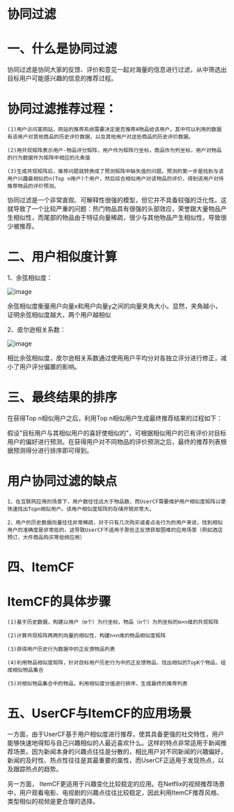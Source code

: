 # 协同过滤

# 一、什么是协同过滤

协同过滤是协同大家的反馈、评价和意见一起对海量的信息进行过滤，从中筛选出目标用户可能感兴趣的信息的推荐过程。

# 协同过滤推荐过程：

    (1)用户访问某网站，网站的推荐系统需要决定是否推荐A物品给该用户。其中可以利用的数据有该用户对其他商品的历史评价数据，以及其他用户对这些商品的历史评价数据。
  
    (2)用共现矩阵表示用户-物品评分矩阵，用户作为矩阵行坐标，商品作为列坐标，用户对物品的行为数据作为矩阵中相应的元素值
  
    (3)生成共现矩阵后，推荐问题就转换成了预测矩阵中缺失值的问题。预测的第一步是找到与该用户兴趣最相似的n(Top n用户)个用户，然后综合相似用户对该物品的评价，得到该用户对待推荐物品的评价预测。
  
协同过滤是一个非常直观、可解释性很强的模型，但它并不具备较强的泛化性。这就导致了一个比较严重的问题：热门物品具有很强的头部效应，荣誉跟大量物品产生相似性，而尾部的物品由于特征向量稀疏，很少与其他物品产生相似性，导致很少被推荐。
  
# 二、用户相似度计算

1、余弦相似度：

![image](https://user-images.githubusercontent.com/93982957/146889607-02b04d68-5617-4b1e-87ca-9a1462dc0667.png)

余弦相似度衡量用户向量x和用户向量y之间的向量夹角大小。显然，夹角越小，证明余弦相似度越大，两个用户越相似

2、皮尔逊相关系数：

![image](https://user-images.githubusercontent.com/93982957/146890568-80539a67-4bb3-4613-8f1a-0fc9c1822b58.png)

相比余弦相似度，皮尔逊相关系数通过使用用户平均分对各独立评分进行修正，减小了用户评分偏置的影响。

# 三、最终结果的排序

在获得Top n相似用户之后，利用Top n相似用户生成最终推荐结果的过程如下：

假设"目标用户与其相似用户的喜好使相似的"，可根据相似用户的已有评价对目标用户的偏好进行预测。在获得用户对不同物品的评价预测之后，最终的推荐列表根据预测得分进行排序即可得到。

# 用户协同过滤的缺点
  
    1、在互联网应用的场景下，用户数往往远大于物品数，而UserCF需要维护用户相似度矩阵以便快速找出Topn相似用户。该用户相似度矩阵的存储开销非常大。
    
    2、用户的历史数据向量往往非常稀疏，对于只有几次购买或者点击行为的用户来说，找到相似用户的准确度是非常低的，这导致UserCF不适用于那些正反馈获取困难的应用场景（例如酒店预订、大件商品购买等低频应用）
    
# 四、ItemCF

# ItemCF的具体步骤

    (1)基于历史数据，构建以用户（m个）为行坐标，物品（n个）为列坐标的m×n维的共现矩阵  
    
    (2)计算共现矩阵两两列向量的相似性，构建n×n维的物品相似度矩阵
    
    (3)获得用户历史行为数据中的正反馈物品列表
    
    (4)利用物品相似度矩阵，针对目标用户历史行为中的正反馈物品，找出相似的TopK个物品，组成相似物品集合
    
    (5)对相似物品集合中的物品，利用相似度分值进行排序，生成最终的推荐列表
    
# 五、UserCF与ItemCF的应用场景

一方面，由于UserCF基于用户相似度进行推荐，使其具备更强的社交特性，用户能够快速地得知与自己兴趣相似的人最近喜欢什么。这样的特点非常适用于新闻推荐场景。因为新闻本身的兴趣点往往是分散的，相比用户对不同新闻的兴趣偏好，新闻的及时性、热点性往往是其最重要的属性，而UserCF正适用于发现热点，以及跟踪热点的趋势。

另一方面， ItemCF更适用于兴趣变化比较稳定的应用。在Netflix的视频推荐场景中，用户观看电影、电视剧的兴趣点往往比较稳定，因此利用ItemCF推荐风格、类型相似的视频是更合理的选择。



    
